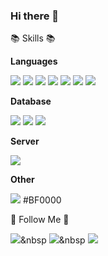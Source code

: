 ### Hi there 👋
</p>
📚 Skills 📚
<div style="display:flex; flex-direction:column; align-items:flex-start;">
    <!-- Languages -->
    <p><strong>Languages</strong></p>
    <div>
        <img src="https://img.shields.io/badge/Python-3766AB?style=flat-square&logo=Python&logoColor=white"/></a>
        <img src="https://img.shields.io/badge/Pandas-150458?style=flat-square&logo=Pandas&logoColor=white"/></a>
        <img src="https://img.shields.io/badge/Numpy-013243?style=flat-square&logo=Numpy&logoColor=white"/></a>
        <img src="https://img.shields.io/badge/Sklearn-F7931E?style=flat-square&logo=Pandas&logoColor=white"/></a>
        <img src="https://img.shields.io/badge/R-276DC3?style=flat-square&logo=R&logoColor=white"/></a>
        <img src="https://img.shields.io/badge/RStusio-75AADB?style=flat-square&logo=RStusio&logoColor=white"/></a>
        <img src="https://img.shields.io/badge/Mysql-E6B91E?style=flat-square&logo=MySql&logoColor=white"/></a>
    </div>
    <!-- Database -->
    <p><strong>Database</strong></p>
    <div>
        <img src="https://img.shields.io/badge/oracle-F80000?style=flat-square&logo=oracle&logoColor=white">  
        <img src="https://img.shields.io/badge/PostgreSQL-4169E1?style=flat-square&logo=PostgreSQL&logoColor=white">
        <img src="https://img.shields.io/badge/DBeaver-382923?style=flat-square&logo=PostgreSQL&logoColor=white">
    </div>
    <!-- Server -->
    <p><strong>Server</strong></p>
    <div>
        <img src="https://img.shields.io/badge/linux-FCC624?style=for-flat-square&logo=linux&logoColor=black"> 
    </div>
      <!-- Other -->
    <p><strong>Other</strong></p>
    <div>
        <img src="https://img.shields.io/badge/FileZilla-BF0000?style=for-flat-square&logo=FileZilla&logoColor=black"> 
      #BF0000
    </div>
</div>

🌈 Follow Me 🌈

  <a href="https://velog.io/@hyeinisfree"><img src="https://img.shields.io/badge/Tech%20Blog-11B48A?style=flat-square&logo=Vimeo&logoColor=white&link=https://velog.io/@hyeinisfree"/></a>&nbsp
  <a href="https://www.instagram.com/dev.dobby/"><img src="https://img.shields.io/badge/Instagram-E4405F?style=flat-square&logo=Instagram&logoColor=white&link=https://www.instagram.com/hye_inisfree/"/></a>&nbsp
  <a href="mailto:kimhyein7110@gmail.com"><img src="https://img.shields.io/badge/Gmail-d14836?style=flat-square&logo=Gmail&logoColor=white&link=kimhyein7110@gmail.com"/></a>
  
